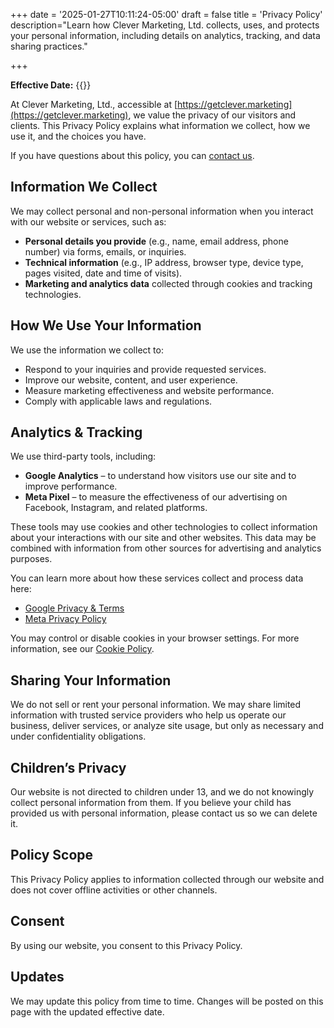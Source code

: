 +++
date = '2025-01-27T10:11:24-05:00'
draft = false
title = 'Privacy Policy'
description="Learn how Clever Marketing, Ltd. collects, uses, and protects your personal information, including details on analytics, tracking, and data sharing practices."

+++

**Effective Date:** {{<date>}}

At Clever Marketing, Ltd., accessible at [https://getclever.marketing](https://getclever.marketing), we value the privacy of our visitors and clients. This Privacy Policy explains what information we collect, how we use it, and the choices you have.

If you have questions about this policy, you can [contact us](/contact-us).

## Information We Collect

We may collect personal and non-personal information when you interact with our website or services, such as:

- **Personal details you provide** (e.g., name, email address, phone number) via forms, emails, or inquiries.
- **Technical information** (e.g., IP address, browser type, device type, pages visited, date and time of visits).
- **Marketing and analytics data** collected through cookies and tracking technologies.

## How We Use Your Information

We use the information we collect to:

- Respond to your inquiries and provide requested services.
- Improve our website, content, and user experience.
- Measure marketing effectiveness and website performance.
- Comply with applicable laws and regulations.

## Analytics & Tracking

We use third-party tools, including:

- **Google Analytics** – to understand how visitors use our site and to improve performance.
- **Meta Pixel** – to measure the effectiveness of our advertising on Facebook, Instagram, and related platforms.

These tools may use cookies and other technologies to collect information about your interactions with our site and other websites. This data may be combined with information from other sources for advertising and analytics purposes.

You can learn more about how these services collect and process data here:  
- [Google Privacy & Terms](https://policies.google.com/technologies/partner-sites)  
- [Meta Privacy Policy](https://www.facebook.com/privacy/policy/)

You may control or disable cookies in your browser settings. For more information, see our [Cookie Policy](/cookie-policy).

## Sharing Your Information

We do not sell or rent your personal information. We may share limited information with trusted service providers who help us operate our business, deliver services, or analyze site usage, but only as necessary and under confidentiality obligations.

## Children’s Privacy

Our website is not directed to children under 13, and we do not knowingly collect personal information from them. If you believe your child has provided us with personal information, please contact us so we can delete it.

## Policy Scope

This Privacy Policy applies to information collected through our website and does not cover offline activities or other channels.

## Consent

By using our website, you consent to this Privacy Policy.

## Updates

We may update this policy from time to time. Changes will be posted on this page with the updated effective date.
